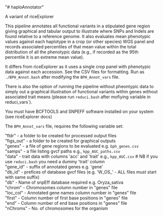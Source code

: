 "# haploAnnotator" 

A variant of riceExplorer

This pipeline annotates all functional variants in a stipulated gene region giving graphical and tabular output to illustrate where SNPs and Indels are found relative to a reference genome. It also evaluates mean phenotypic values against each haplotype in a crop (or other species) WGS panel and records associated percentiles of that mean value within the total distribution of all the phenotypic data (e.g., if recorded as the 95th percentile it is an extreme mean value).


It differs from riceExplorer as it uses a single crop panel with phenotypic data against each accession. See the CSV files for formatting. Run as `./BPH_Annot.bash` after modifying the `BPH_Annot_vars` file.

There is also the option of running the pipeline without pheontypic data to simply out a graphical illustration of functional variants within genes without associated trait means (please run `reduci.bash` after mofiying variable in reduci_vars`).


You must have BCFTOOLS and SNPEFF software installed on your system (see riceExplorer docs)

The  `BPH_Annot_vars` file, requires the following variable set:

"fldr" - a folder to be created for processed output files<br/>
"figs_out" - a folder to be created for graphical outputs<br/>
"genes" - a file of gene regions to be evaluated e.g. `bph_genes.csv`<br/>
"samps" - a file listing gvcf paths e.g., `kpp_AUC_paths.csv`<br/>
"data" - trait data with columns 'acc' and 'trait' e.g., `kpp_AUC.csv` # NB if you use `reduci.bash` you need a dummy 'trait' column<br/>
"gene_id" - suffix of annotated genes e.g. 'gene'<br/>
"db_id" - prefices of database gvcf files (e.g. 'W_OS_' - ALL files must start with same suffix) <br/>
"db" - Name of snpEff database required e.g. Oryza_sativa <br/>
"chrom" - Chromosomes column number in "genes" file<br/>
"loc_col" - Annotated gene names column number in "genes"  file<br/>
"first" - Column number of first base positions in "genes" file<br/>
"end" - Column number of end base positions in "genes" file<br/>
"nChroms" - No. of chromosomes for the organism<br/>




